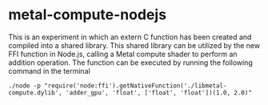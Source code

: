 # metal-compute-nodejs

This is an experiment in which an extern C function has been created and compiled into a shared library. This shared library can be utilized by the new FFI function in Node.js, calling a Metal compute shader to perform an addition operation. The function can be executed by running the following command in the terminal

`./node -p "require('node:ffi').getNativeFunction('./libmetal-compute.dylib', 'adder_gpu', 'float', ['float', 'float'])(1.0, 2.0)"`
